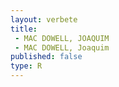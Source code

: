 ```yaml
---
layout: verbete
title:
 - MAC DOWELL, JOAQUIM
 - MAC DOWELL, Joaquim
published: false
type: R
---
```


